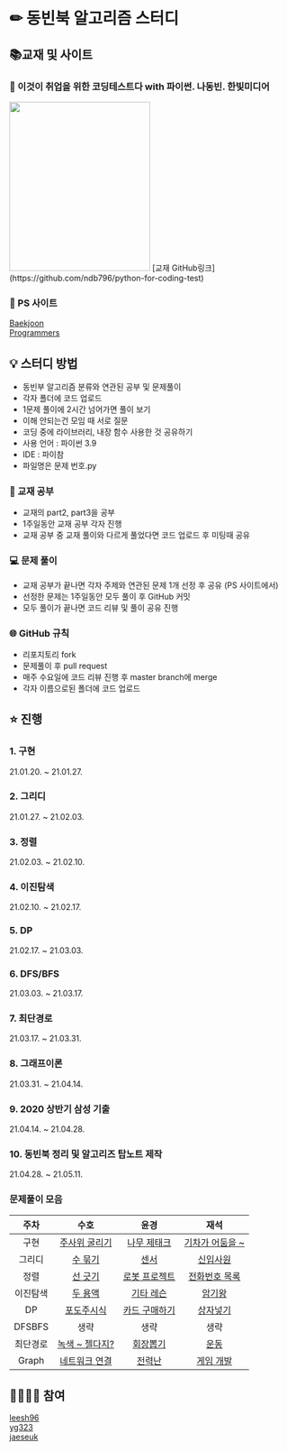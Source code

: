 # ✏ 동빈북 알고리즘 스터디

## 📚교재 및 사이트

### 📘 이것이 취업을 위한 코딩테스트다 with 파이썬. 나동빈. 한빛미디어
<img src="http://image.kyobobook.co.kr/images/book/xlarge/077/x9791162243077.jpg" width="250" height="300" />
[교재 GitHub링크](https://github.com/ndb796/python-for-coding-test)

### 🔗 PS 사이트
[Baekjoon](https://www.acmicpc.net/)<br/>
[Programmers](https://programmers.co.kr/)

## 💡 스터디 방법
- 동빈부 알고리즘 분류와 연관된 공부 및 문제풀이
- 각자 폴더에 코드 업로드
- 1문제 풀이에 2시간 넘어가면 풀이 보기
- 이해 안되는건 모임 때 서로 질문
- 코딩 중에 라이브러리, 내장 함수 사용한 것 공유하기
- 사용 언어 : 파이썬 3.9
- IDE : 파이참
- 파일명은 문제 번호.py

### 📘 교재 공부
- 교재의 part2, part3을 공부
- 1주일동안 교재 공부 각자 진행
- 교재 공부 중 교재 풀이와 다르게 풀었다면 코드 업로드 후 미팅때 공유

### 💻 문제 풀이
- 교재 공부가 끝나면 각자 주제와 연관된 문제 1개 선정 후 공유 (PS 사이트에서)
- 선정한 문제는 1주일동안 모두 풀이 후 GitHub 커밋
- 모두 풀이가 끝나면 코드 리뷰 및 풀이 공유 진행

### 🌐 GitHub 규칙
- 리포지토리 fork
- 문제풀이 후 pull request
- 매주 수요일에 코드 리뷰 진행 후 master branch에 merge
- 각자 이름으로된 폴더에 코드 업로드

## ⭐ 진행

### 1. 구현
21.01.20. ~ 21.01.27.
### 2. 그리디
21.01.27. ~ 21.02.03.
### 3. 정렬
21.02.03. ~ 21.02.10.
### 4. 이진탐색
21.02.10. ~ 21.02.17.
### 5. DP
21.02.17. ~ 21.03.03.
### 6. DFS/BFS
21.03.03. ~ 21.03.17.
### 7. 최단경로
21.03.17. ~ 21.03.31.
### 8. 그래프이론
21.03.31. ~ 21.04.14.
### 9. 2020 상반기 삼성 기출
21.04.14. ~ 21.04.28.
### 10. 동빈북 정리 및 알고리즈 탑노트 제작
21.04.28. ~ 21.05.11.

### 문제풀이 모음
|주차|수호|윤경|재석|
|:-:|:-:|:-:|:-:|
|구현|[주사위 굴리기](https://www.acmicpc.net/problem/14499)|[나무 제태크](https://www.acmicpc.net/problem/16235)|[기차가 어둠을 ~](https://www.acmicpc.net/problem/15787)|
|그리디|[수 묶기](https://www.acmicpc.net/problem/1744)|[센서](https://www.acmicpc.net/problem/2212)|[신입사원](https://www.acmicpc.net/problem/1946)|
|정렬|[선 긋기](https://www.acmicpc.net/problem/2170)|[로봇 프로젝트](https://www.acmicpc.net/problem/3649)|[전화번호 목록](https://www.acmicpc.net/problem/5052)|
|이진탐색|[두 용액](https://www.acmicpc.net/problem/2470)|[기타 레슨](https://www.acmicpc.net/problem/2343)|[암기왕](https://www.acmicpc.net/problem/2776)|
|DP|[포도주시식](https://www.acmicpc.net/problem/2156)|[카드 구매하기](https://www.acmicpc.net/problem/11052)|[상자넣기](https://www.acmicpc.net/problem/1965)|
|DFSBFS|생략|생략|생략|
|최단경로|[녹색 ~ 젤다지?](https://www.acmicpc.net/problem/4485)|[회장뽑기](https://www.acmicpc.net/problem/2660)|[운동](https://www.acmicpc.net/problem/1956)|
|Graph|[네트워크 연결](https://www.acmicpc.net/problem/1922)|[전력난](https://www.acmicpc.net/problem/6497)|[게임 개발](https://www.acmicpc.net/problem/1516)|

## 🙋‍♂️🙋‍♀️ 참여

[leesh96](https://github.com/leesh96)<br/>
[yg323](https://github.com/Yg323)<br/>
[jaeseuk](https://github.com/jaeseuk)<br/>
